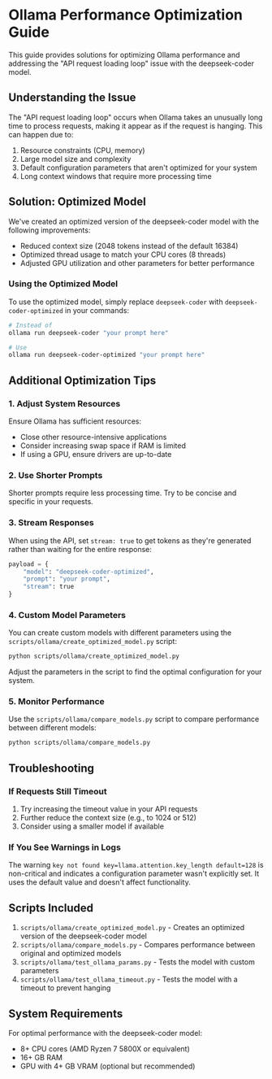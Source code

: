 # Ollama Performance Optimization Guide

This guide provides solutions for optimizing Ollama performance and addressing the "API request loading loop" issue with the deepseek-coder model.

## Understanding the Issue

The "API request loading loop" occurs when Ollama takes an unusually long time to process requests, making it appear as if the request is hanging. This can happen due to:

1. Resource constraints (CPU, memory)
2. Large model size and complexity
3. Default configuration parameters that aren't optimized for your system
4. Long context windows that require more processing time

## Solution: Optimized Model

We've created an optimized version of the deepseek-coder model with the following improvements:

- Reduced context size (2048 tokens instead of the default 16384)
- Optimized thread usage to match your CPU cores (8 threads)
- Adjusted GPU utilization and other parameters for better performance

### Using the Optimized Model

To use the optimized model, simply replace `deepseek-coder` with `deepseek-coder-optimized` in your commands:

```bash
# Instead of
ollama run deepseek-coder "your prompt here"

# Use
ollama run deepseek-coder-optimized "your prompt here"
```

## Additional Optimization Tips

### 1. Adjust System Resources

Ensure Ollama has sufficient resources:

- Close other resource-intensive applications
- Consider increasing swap space if RAM is limited
- If using a GPU, ensure drivers are up-to-date

### 2. Use Shorter Prompts

Shorter prompts require less processing time. Try to be concise and specific in your requests.

### 3. Stream Responses

When using the API, set `stream: true` to get tokens as they're generated rather than waiting for the entire response:

```python
payload = {
    "model": "deepseek-coder-optimized",
    "prompt": "your prompt",
    "stream": true
}
```

### 4. Custom Model Parameters

You can create custom models with different parameters using the `scripts/ollama/create_optimized_model.py` script:

```bash
python scripts/ollama/create_optimized_model.py
```

Adjust the parameters in the script to find the optimal configuration for your system.

### 5. Monitor Performance

Use the `scripts/ollama/compare_models.py` script to compare performance between different models:

```bash
python scripts/ollama/compare_models.py
```

## Troubleshooting

### If Requests Still Timeout

1. Try increasing the timeout value in your API requests
2. Further reduce the context size (e.g., to 1024 or 512)
3. Consider using a smaller model if available

### If You See Warnings in Logs

The warning `key not found key=llama.attention.key_length default=128` is non-critical and indicates a configuration parameter wasn't explicitly set. It uses the default value and doesn't affect functionality.

## Scripts Included

1. `scripts/ollama/create_optimized_model.py` - Creates an optimized version of the deepseek-coder model
2. `scripts/ollama/compare_models.py` - Compares performance between original and optimized models
3. `scripts/ollama/test_ollama_params.py` - Tests the model with custom parameters
4. `scripts/ollama/test_ollama_timeout.py` - Tests the model with a timeout to prevent hanging

## System Requirements

For optimal performance with the deepseek-coder model:

- 8+ CPU cores (AMD Ryzen 7 5800X or equivalent)
- 16+ GB RAM
- GPU with 4+ GB VRAM (optional but recommended)
